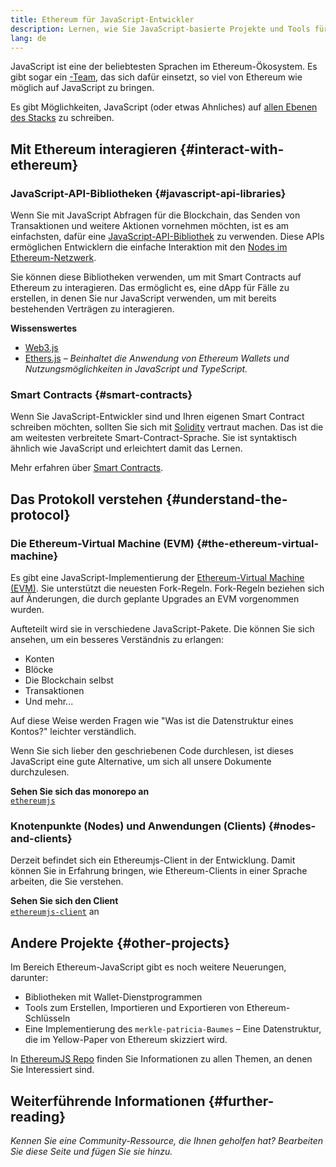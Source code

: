 ```yaml
---
title: Ethereum für JavaScript-Entwickler
description: Lernen, wie Sie JavaScript-basierte Projekte und Tools für die Ethereum-Entwicklung nutzen können
lang: de
---
```


JavaScript ist eine der beliebtesten Sprachen im Ethereum-Ökosystem. Es gibt sogar ein [-Team](https://github.com/ethereumjs), das sich dafür einsetzt, so viel von Ethereum wie möglich auf JavaScript zu bringen.

Es gibt Möglichkeiten, JavaScript (oder etwas Ahnliches) auf [allen Ebenen des Stacks](/developers/docs/ethereum-stack/) zu schreiben.

## Mit Ethereum interagieren {#interact-with-ethereum}

### JavaScript-API-Bibliotheken {#javascript-api-libraries}

Wenn Sie mit JavaScript Abfragen für die Blockchain, das Senden von Transaktionen und weitere Aktionen vornehmen möchten, ist es am einfachsten, dafür eine [JavaScript-API-Bibliothek](/developers/docs/apis/javascript/) zu verwenden. Diese APIs ermöglichen Entwicklern die einfache Interaktion mit den [Nodes im Ethereum-Netzwerk](/developers/docs/nodes-and-clients/).

Sie können diese Bibliotheken verwenden, um mit Smart Contracts auf Ethereum zu interagieren. Das ermöglicht es, eine dApp für Fälle zu erstellen, in denen Sie nur JavaScript verwenden, um mit bereits bestehenden Verträgen zu interagieren.

**Wissenswertes**

- [Web3.js](https://web3js.readthedocs.io/)
- [Ethers.js](https://docs.ethers.io/) _– Beinhaltet die Anwendung von Ethereum Wallets und Nutzungsmöglichkeiten in JavaScript und TypeScript._

### Smart Contracts {#smart-contracts}

Wenn Sie JavaScript-Entwickler sind und Ihren eigenen Smart Contract schreiben möchten, sollten Sie sich mit [Solidity](https://solidity.readthedocs.io) vertraut machen. Das ist die am weitesten verbreitete Smart-Contract-Sprache. Sie ist syntaktisch ähnlich wie JavaScript und erleichtert damit das Lernen.

Mehr erfahren über [Smart Contracts](/developers/docs/smart-contracts/).

## Das Protokoll verstehen {#understand-the-protocol}

### Die Ethereum-Virtual Machine (EVM) {#the-ethereum-virtual-machine}

Es gibt eine JavaScript-Implementierung der [Ethereum-Virtual Machine (EVM)](/developers/docs/evm/). Sie unterstützt die neuesten Fork-Regeln. Fork-Regeln beziehen sich auf Änderungen, die durch geplante Upgrades an EVM vorgenommen wurden.

Aufteteilt wird sie in verschiedene JavaScript-Pakete. Die können Sie sich ansehen, um ein besseres Verständnis zu erlangen:

- Konten
- Blöcke
- Die Blockchain selbst
- Transaktionen
- Und mehr...

Auf diese Weise werden Fragen wie "Was ist die Datenstruktur eines Kontos?" leichter verständlich.

Wenn Sie sich lieber den geschriebenen Code durchlesen, ist dieses JavaScript eine gute Alternative, um sich all unsere Dokumente durchzulesen.

**Sehen Sie sich das monorepo an**  
[`ethereumjs`](https://github.com/ethereumjs/ethereumjs-vm)

### Knotenpunkte (Nodes) und Anwendungen (Clients) {#nodes-and-clients}

Derzeit befindet sich ein Ethereumjs-Client in der Entwicklung. Damit können Sie in Erfahrung bringen, wie Ethereum-Clients in einer Sprache arbeiten, die Sie verstehen.

**Sehen Sie sich den Client**  
[`ethereumjs-client`](https://github.com/ethereumjs/ethereumjs-client) an

## Andere Projekte {#other-projects}

Im Bereich Ethereum-JavaScript gibt es noch weitere Neuerungen, darunter:

- Bibliotheken mit Wallet-Dienstprogrammen
- Tools zum Erstellen, Importieren und Exportieren von Ethereum-Schlüsseln
- Eine Implementierung des `merkle-patricia-Baumes` – Eine Datenstruktur, die im Yellow-Paper von Ethereum skizziert wird.

In [EthereumJS Repo](https://github.com/ethereumjs) finden Sie Informationen zu allen Themen, an denen Sie Interessiert sind.

## Weiterführende Informationen {#further-reading}

_Kennen Sie eine Community-Ressource, die Ihnen geholfen hat? Bearbeiten Sie diese Seite und fügen Sie sie hinzu._
